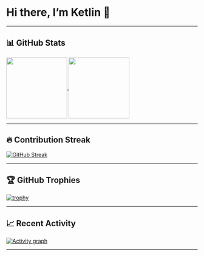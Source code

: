 # Hi there, I’m Ketlin 👋 

---

## 📊 GitHub Stats

<a href="https://github.com/anuraghazra/github-readme-stats">
  <img align="center" height="160" src="https://github-readme-stats.vercel.app/api?username=kmdickey&show_icons=true&theme=default" />
</a>
<a href="https://github.com/anuraghazra/github-readme-stats">
  <img align="center" height="160" src="https://github-readme-stats.vercel.app/api/top-langs/?username=kmdickey&layout=compact&theme=default" />
</a>

---

## 🔥 Contribution Streak

[![GitHub Streak](https://streak-stats.demolab.com?user=kmdickey&theme=default&hide_border=true)](https://git.io/streak-stats)

---

## 🏆 GitHub Trophies

[![trophy](https://github-profile-trophy.vercel.app/?username=kmdickey&theme=flat&margin-w=10&margin-h=10)](https://github.com/ryo-ma/github-profile-trophy)

---

## 📈 Recent Activity

[![Activity graph](https://github-readme-activity-graph.vercel.app/graph?username=kmdickey&theme=github-light)](https://github.com/Ashutosh00710/github-readme-activity-graph)

---
